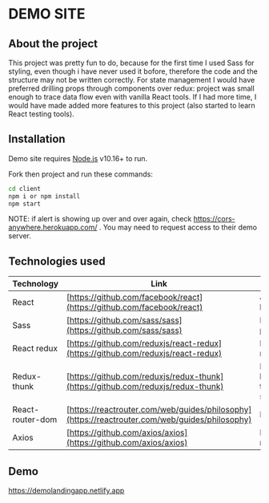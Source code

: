 # DEMO SITE

## About the project

This project was pretty fun to do, because for the first time I used Sass for styling, even though i have never used it bofore, therefore the code and the structure may not be written correctly. For state management I would have preferred drilling props through components over redux: project was small enough to trace data flow even with vanilla React tools. If I had more time, I would have made added more features to this project (also started to learn React testing tools).

## Installation

Demo site requires [Node.js](https://nodejs.org/) v10.16+ to run.

Fork then project and run these commands:

```sh
cd client
npm i or npm install
npm start
```

NOTE: if alert is showing up over and over again, check https://cors-anywhere.herokuapp.com/ . You may need to request access to their demo server.

## Technologies used

| Technology       | Link                                                                                           | Why used                             |
| ---------------- | ---------------------------------------------------------------------------------------------- | ------------------------------------ |
| React            | [https://github.com/facebook/react](https://github.com/facebook/react)                         | Javascript library for UI            |
| Sass             | [https://github.com/sass/sass](https://github.com/sass/sass)                                   | For stylying pages                   |
| React redux      | [https://github.com/reduxjs/react-redux](https://github.com/reduxjs/react-redux)               | For state management                 |
| Redux-thunk      | [https://github.com/reduxjs/redux-thunk](https://github.com/reduxjs/redux-thunk)               | For async logic with the redux store |
| React-router-dom | [https://reactrouter.com/web/guides/philosophy](https://reactrouter.com/web/guides/philosophy) | For routing                          |
| Axios            | [https://github.com/axios/axios](https://github.com/axios/axios)                               | For HTTP requests                    |

## Demo

https://demolandingapp.netlify.app
